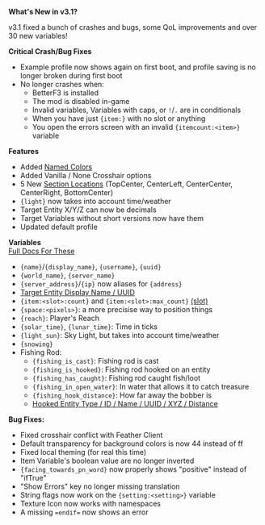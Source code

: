 **What's New in v3.1?**

v3.1 fixed a bunch of crashes and bugs, some QoL improvements and over 30 new variables!
  
  
**Critical Crash/Bug Fixes**
- Example profile now shows again on first boot, and profile saving is no longer broken during first boot
- No longer crashes when:
  - BetterF3 is installed
  - The mod is disabled in-game
  - Invalid variables, Variables with caps, or `!`/`.` are in conditionals
  - When you have just `{item:}` with no slot or anything
  - You open the errors screen with an invalid `{itemcount:<item>}` variable

**Features**
- Added [Named Colors](https://customhud.dev/v3/references/colors#named_colors)
- Added Vanilla / None Crosshair options
- 5 New [Section Locations](https://customhud.dev/v3/references/profile_sections#options) (TopCenter, CenterLeft, CenterCenter, CenterRight, BottomCenter)
- `{light}` now takes into account time/weather
- Target Entity X/Y/Z can now be decimals
- Target Variables without short versions now have them
- Updated default profile

**Variables**  
[Full Docs For These](https://customhud.dev/v3/variables.html#new)
- `{name}`/`{display_name}`, `{username}`, `{uuid}`
- `{world_name}`, `{server_name}`
- `{server_address}`/`{ip}` now aliases for `{address}`
- [Target Entity Display Name / UUID](https://customhud.dev/v3/variables.html#target_entity)
- `{item:<slot>:count}` and `{item:<slot>:max_count}` [(slot)](https://customhud.dev/v3/references/item_slots)
- `{space:<pixels>}`: a more precisise way to position things
- `{reach}`: Player's Reach
- `{solar_time}`, `{lunar_time}`: Time in ticks
- `{light_sun}`: Sky Light, but takes into account time/weather
- `{snowing}`
- Fishing Rod:
  - `{fishing_is_cast}`: Fishing rod is cast
  - `{fishing_is_hooked}`: Fishing rod hooked on an entity
  - `{fishing_has_caught}`: Fishing rod caught fish/loot
  - `{fishing_in_open_water}`: In water that allows it to catch treasure
  - `{fishing_hook_distance}`: How far away the bobber is
  - [Hooked Entity Type / ID / Name / UUID / XYZ / Distance](https://customhud.dev/v3/variables.html#hooked_entity)

**Bug Fixes:**
- Fixed crosshair conflict with Feather Client
- Default transparency for background colors is now 44 instead of ff
- Fixed local theming (for real this time)
- Item Variable's boolean value are no longer inverted
- `{facing_towards_pn_word}` now properly shows "positive" instead of "ifTrue"
- "Show Errors" key no longer missing translation
- String flags now work on the `{setting:<setting>}` variable
- Texture Icon now works with namespaces
- A missing `=endif=` now shows an error